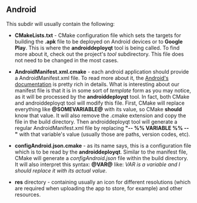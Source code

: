 ## Android

This subdir will usually contain the following:

- **CMakeLists.txt** - CMake configuration file which sets the targets for
building the **.apk** file to be deployed on Android devices or to
**Google Play**. This is where the **androiddeployqt** tool is being called.
To find more about it, check out the project's *tool* subdirectory.
This file does not need to be changed in the most cases.

- **AndroidManifest.xml.cmake** - each android application should provide a
AndroidManifest.xml file. To read more about it, the
[Android's documentation](http://developer.android.com/guide/topics/manifest/manifest-intro.html)
is pretty rich in details. What is interesting about our manifest file is that
it is in some sort of *template* form as you may notice, as it will be
processed by the **androiddeployqt** tool. In fact, both CMake and
androiddeployqt tool will modify this file. First, CMake will replace
everything like **@SOMEVARIABLE@** with its value, so CMake **should** know
that value. It will also remove the .cmake extension and copy the file in the
build directory. Then androiddeployqt tool will generate a regular
AndroidManifest.xml file by replacing **"-- %% VARIABLE %% --"** with that
variable's value (usually those are paths, version codes, etc).

- **configAndroid.json.cmake** - as its name says, this is a configuration file
which is to be read by the **androiddeployqt**. Similar to the manifest file,
CMake will generate a *configAndroid.json* file within the build directory. It
will also interpret this syntax: **@VAR@** like: *VAR is a variable and I should
replace it with its actual value*.

- **res** directory - containing usually an icon for different resolutions
(which are required when uploading the app to store, for example) and other
resources.

